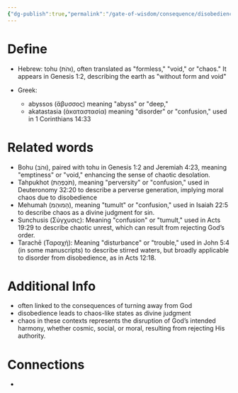 ```yaml
---
{"dg-publish":true,"permalink":"/gate-of-wisdom/consequence/disobedience/chaos/","tags":["#GateWisdom","#ConsequenceDisobedience","#C"]}
---
```


# Define
- Hebrew: tohu (וּהֹתּ), often translated as "formless," "void," or "chaos." It appears in Genesis 1:2, describing the earth as "without form and void"

- Greek: 
	- abyssos (ἄβυσσος) meaning "abyss" or "deep,"
	- akatastasia (ἀκαταστασία) meaning "disorder" or "confusion," used in 1 Corinthians 14:33

# Related words
- Bohu (וּהֹבּ), paired with tohu in Genesis 1:2 and Jeremiah 4:23, meaning "emptiness" or "void," enhancing the sense of chaotic desolation.
- Tahpukhot (תֹכֻּפְהַתּ), meaning "perversity" or "confusion," used in Deuteronomy 32:20 to describe a perverse generation, implying moral chaos due to disobedience
- Mehumah (הָמוּהְמ), meaning "tumult" or "confusion," used in Isaiah 22:5 to describe chaos as a divine judgment for sin.
- Sunchusis (Σύγχυσις): Meaning "confusion" or "tumult," used in Acts 19:29 to describe chaotic unrest, which can result from rejecting God’s order.
- Tarachē (Ταραχή): Meaning "disturbance" or "trouble," used in John 5:4 (in some manuscripts) to describe stirred waters, but broadly applicable to disorder from disobedience, as in Acts 12:18.

# Additional Info
- often linked to the consequences of turning away from God
- disobedience leads to chaos-like states as divine judgment
- chaos in these contexts represents the disruption of God’s intended harmony, whether cosmic, social, or moral, resulting from rejecting His authority.

# Connections
- 

